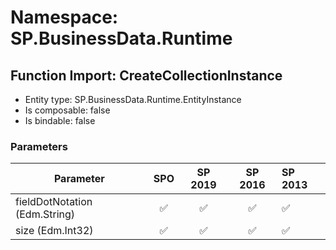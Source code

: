 # Namespace: SP.BusinessData.Runtime

## Function Import: CreateCollectionInstance

- Entity type: SP.BusinessData.Runtime.EntityInstance
- Is composable: false
- Is bindable: false

### Parameters

Parameter | SPO | SP 2019 | SP 2016 | SP 2013
----------|:---:|:-------:|:-------:|:-------
fieldDotNotation (Edm.String) | ✅ | ✅ | ✅ | ✅
size (Edm.Int32) | ✅ | ✅ | ✅ | ✅